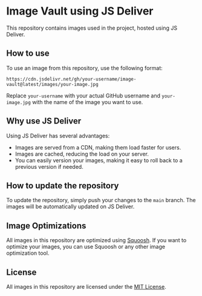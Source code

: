 # Image Vault using JS Deliver

This repository contains images used in the project, hosted using JS Deliver.

## How to use

To use an image from this repository, use the following format:

`https://cdn.jsdelivr.net/gh/your-username/image-vault@latest/images/your-image.jpg`

Replace `your-username` with your actual GitHub username and `your-image.jpg` with the name of the image you want to use.

## Why use JS Deliver

Using JS Deliver has several advantages:

*   Images are served from a CDN, making them load faster for users.
*   Images are cached, reducing the load on your server.
*   You can easily version your images, making it easy to roll back to a previous version if needed.

## How to update the repository

To update the repository, simply push your changes to the `main` branch. The images will be automatically updated on JS Deliver.

## Image Optimizations

All images in this repository are optimized using [Squoosh](https://squoosh.app/). If you want to optimize your images, you can use Squoosh or any other image optimization tool.

## License

All images in this repository are licensed under the [MIT License](https://opensource.org/licenses/MIT).
